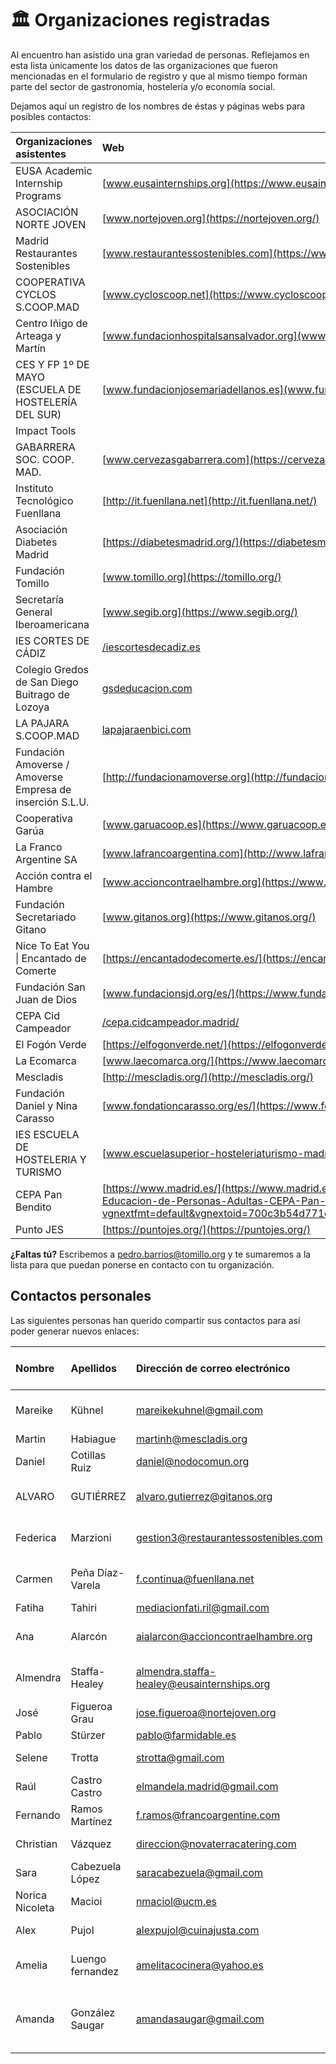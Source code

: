 # 🏛️ Organizaciones registradas

Al encuentro han asistido una gran variedad de personas. Reflejamos en esta lista únicamente los datos de las organizaciones que fueron mencionadas en el formulario de registro y que al mismo tiempo forman parte del sector de gastronomía, hostelería y/o economía social.

Dejamos aquí un registro de los nombres de éstas y páginas webs para posibles contactos:

| Organizaciones asistentes | Web |
| :--- | :--- |
| EUSA Academic Internship Programs | [www.eusainternships.org](https://www.eusainternships.org/) |
| ASOCIACIÓN NORTE JOVEN | [www.nortejoven.org](https://nortejoven.org/) |
| Madrid Restaurantes Sostenibles | [www.restaurantessostenibles.com](https://www.restaurantessostenibles.com/) |
| COOPERATIVA CYCLOS S.COOP.MAD | [www.cycloscoop.net](https://www.cycloscoop.net) |
| Centro Iñigo de Arteaga y Martín | [www.fundacionhospitalsansalvador.org](www.fundacionhospitalsansalvador.org/services-view/centro-de-educacion/) |
| CES Y FP 1º DE MAYO \(ESCUELA DE HOSTELERÍA DEL SUR\) | [www.fundacionjosemariadellanos.es](www.fundacionjosemariadellanos.es/index.php/esc-hosteleria-del-sur) |
| Impact Tools |  |
| GABARRERA SOC. COOP. MAD. | [www.cervezasgabarrera.com](https://cervezasgabarrera.com/slide_cooperativa_2/) |
| Instituto Tecnológico Fuenllana | [http://it.fuenllana.net](http://it.fuenllana.net/) |
| Asociación Diabetes Madrid | [https://diabetesmadrid.org/](https://diabetesmadrid.org/) |
| Fundación Tomillo | [www.tomillo.org](https://tomillo.org/) |
| Secretaría General Iberoamericana | [www.segib.org](https://www.segib.org/) |
| IES CORTES DE CÁDIZ | [/iescortesdecadiz.es](https://www.educa2.madrid.org/web/iescortesdecadiz.es) |
| Colegio Gredos de San Diego Buitrago de Lozoya | [gsdeducacion.com](https://www.gsdeducacion.com/colegios.aspx?colegio=8) |
| LA PAJARA S.COOP.MAD | [lapajaraenbici.com](https://lapajaraenbici.com/) |
| Fundación Amoverse / Amoverse Empresa de inserción S.L.U. | [http://fundacionamoverse.org](http://fundacionamoverse.org/) |
| Cooperativa Garúa | [www.garuacoop.es](https://www.garuacoop.es/) |
| La Franco Argentine SA | [www.lafrancoargentina.com](http://www.lafrancoargentina.com/) |
| Acción contra el Hambre | [www.accioncontraelhambre.org](https://www.accioncontraelhambre.org/es) |
| Fundación Secretariado Gitano | [www.gitanos.org](https://www.gitanos.org/) |
| Nice To Eat You \| Encantado de Comerte | [https://encantadodecomerte.es/](https://encantadodecomerte.es/) |
| Fundación San Juan de Dios | [www.fundacionsjd.org/es/](https://www.fundacionsjd.org/es/) |
| CEPA Cid Campeador | [/cepa.cidcampeador.madrid/](https://site.educa.madrid.org/cepa.cidcampeador.madrid/) |
| El Fogón Verde | [https://elfogonverde.net/](https://elfogonverde.net/) |
| La Ecomarca | [www.laecomarca.org/](https://www.laecomarca.org/) |
| Mescladis | [http://mescladis.org/](http://mescladis.org/) |
| Fundación Daniel y Nina Carasso | [www.fondationcarasso.org/es/](https://www.fondationcarasso.org/es/) |
| IES ESCUELA DE HOSTELERIA Y TURISMO | [www.escuelasuperior-hosteleriaturismo-madrid.com/](http://www.escuelasuperior-hosteleriaturismo-madrid.com/) |
| CEPA Pan Bendito | [https://www.madrid.es/](https://www.madrid.es/portales/munimadrid/es/Inicio/El-Ayuntamiento/Carabanchel/Direcciones-y-telefonos/Centro-de-Educacion-de-Personas-Adultas-CEPA-Pan-Bendito/?vgnextfmt=default&vgnextoid=700c3b54d771c010VgnVCM1000000b205a0aRCRD&vgnextchannel=1721d47ffee28010VgnVCM100000dc0ca8c0RCRD) |
| Punto JES | [https://puntojes.org/](https://puntojes.org/) |

**¿Faltas tú?** Escribemos a pedro.barrios@tomillo.org y te sumaremos a la lista para que puedan ponerse en contacto con tu organización.



## Contactos personales

Las siguientes personas han querido compartir sus contactos para así poder generar nuevos enlaces:

| Nombre | Apellidos | Dirección de correo electrónico | Organización de la que forma parte |
| :--- | :--- | :--- | :--- |
| Mareike | Kühnel | mareikekuhnel@gmail.com | Fundación Escuela de Solidaridad |
| Martin | Habiague | martinh@mescladis.org | Mescladís |
| Daniel | Cotillas Ruiz | daniel@nodocomun.org | Nodo Común |
| ALVARO | GUTIÉRREZ | alvaro.gutierrez@gitanos.org | Fundación Secretariado Gitano |
| Federica | Marzioni | gestion3@restaurantessostenibles.com | Madrid Restaurantes Sostenibles |
| Carmen | Peña Díaz-Varela | f.continua@fuenllana.net | Instituto Tecnológico Fuenllana |
| Fatiha | Tahiri | mediacionfati.ril@gmail.com |  |
| Ana | Alarcón | aialarcon@accioncontraelhambre.org | Acción contra el Hambre |
| Almendra | Staffa-Healey | almendra.staffa-healey@eusainternships.org | EUSA Academic Internships |
| José | Figueroa Grau | jose.figueroa@nortejoven.org | Norte joven |
| Pablo | Stürzer | pablo@farmidable.es | Farmidable |
| Selene | Trotta | strotta@gmail.com | abaco desarrollo |
| Raúl | Castro Castro | elmandela.madrid@gmail.com | Amoverse |
| Fernando | Ramos Martínez | f.ramos@francoargentine.com | La Franco Argentine SA |
| Christian | Vázquez | direccion@novaterracatering.com | NOVATERRA CATERING |
| Sara | Cabezuela López | saracabezuela@gmail.com | Asociación Norte Joven |
| Norica Nicoleta | Macioi | nmaciol@ucm.es | UCM |
| Alex | Pujol | alexpujol@cuinajusta.com | CUINA JUSTA |
| Amelia | Luengo fernandez | amelitacocinera@yahoo.es | Iñigo de arteaga Sam mames |
| Amanda | González Saugar | amandasaugar@gmail.com | Consejería de Educación, Cepa Pan Bendito |

